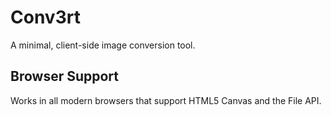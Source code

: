 # Conv3rt

A minimal, client-side image conversion tool.

## Browser Support

Works in all modern browsers that support HTML5 Canvas and the File API.
